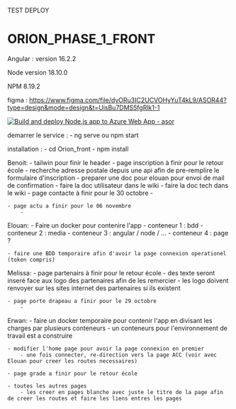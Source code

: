 TEST DEPLOY

# ORION_PHASE_1_FRONT

Angular : version 16.2.2

Node version 18.10.0

NPM 8.19.2

figma : https://www.figma.com/file/dyORu3IC2UCVOHyYuT4kL9/ASOR44?type=design&mode=design&t=UisBu7DMS5fgRlk1-1

[![Build and deploy Node.js app to Azure Web App - asor](https://github.com/asor44/ORION_PHASE_1_FRONT/actions/workflows/prod_asor.yml/badge.svg?branch=PROD)](https://github.com/asor44/ORION_PHASE_1_FRONT/actions/workflows/prod_asor.yml)


demarrer le service :
    - ng serve ou npm start

installation :
    - cd Orion_front
    - npm install

Benoit: 
    - tailwin pour finir le header
    - page inscription à finir pour le retour école
        - recherche adresse postale depuis une api afin de pre-remplire le formulaire d'inscription
        - preparer une doc pour elouan pour envoi de mail de confirmation
        - faire la doc utilisateur dans le wiki
        - faire la doc tech dans le wiki
    - page contacte à finir pour le 30 octobre
        - 

    - page actu a finir pour le 06 novembre
        - 

Elouan:
    - Faire un docker pour contenire l'app
        - conteneur 1 : bdd
        - conteneur 2 : media
        - conteneur 3 : angular / node / ...
        - conteneur 4 : page ?

    - faire une BDD temporaire afin d'avoir la page connexion operationel (token compris)

Melissa:
    - page partenairs à finir pour le retour école
        - des texte seront inseré face aux logo des partenaires afin de les remercier
        - les logo doivent renvoyer sur les sites internet des partenaires si ils existent

    - page porte drapeau a finir pour le 29 octobre
        - 

Erwan:
    - faire un docker temporaire pour contenir l'app en divisant les charges par plusieurs conteneurs
        - un conteneurs pour l'environnement de travail est a construire
    
    - modifier l'home page pour avoir la page connexion en premier
        - une fois connecter, re-direction vers la page ACC (voir avec Elouan pour creer les routes necessaires)

    - page grade a finir pour le retour école

    - toutes les autres pages
        - les creer en pages blanche avec juste le titre de la page afin de creer les routes et faire les liens entres les pages
